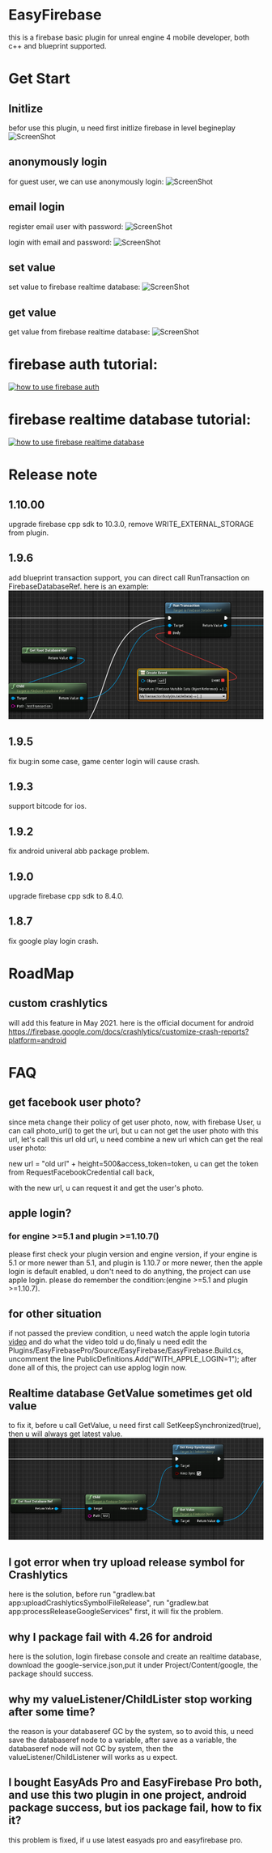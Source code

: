 # EasyFirebase
this is a firebase basic plugin for unreal engine 4 mobile developer, both c++ and blueprint supported.


# Get Start

 ## Initlize
 befor use this plugin, u need first initlize firebase in level begineplay
 ![ScreenShot](img/initlize.PNG)

 ## anonymously login
 for guest user, we can use anonymously login:
 ![ScreenShot](img/anonymously.PNG)

 ## email login
 register email user with password:
 ![ScreenShot](img/create_email_user.PNG)
 
 login with email and password:
 ![ScreenShot](img/loginemailuser.PNG)

 ## set value
 set value to firebase realtime database:
  ![ScreenShot](img/setvalue.PNG)

 ## get value
 get value from firebase realtime database:
  ![ScreenShot](img/readvalue.PNG)


# firebase auth tutorial:
[![how to use firebase auth](https://i.ytimg.com/vi/10d-iv9P6Jk/hqdefault.jpg?sqp=-oaymwEZCNACELwBSFXyq4qpAwsIARUAAIhCGAFwAQ==&rs=AOn4CLDV22XRSmrQsG8bx0XYITL7P83frg)](https://youtu.be/10d-iv9P6Jk)

# firebase realtime database tutorial:
[![how to use firebase realtime database](https://i.ytimg.com/vi/5aQ6J3tj3CU/hqdefault.jpg?sqp=-oaymwEZCNACELwBSFXyq4qpAwsIARUAAIhCGAFwAQ==&rs=AOn4CLApWT56tCHFuqmGY3cH3G6W9PL1Ww)](https://youtu.be/5aQ6J3tj3CU)


# Release note
## 1.10.00
 upgrade firebase cpp sdk to 10.3.0, remove WRITE_EXTERNAL_STORAGE from plugin.

## 1.9.6
  add blueprint transaction support, you can direct call RunTransaction on FirebaseDatabaseRef.
  here is an example:![ScreenShot](img/trasaction.PNG)
  
## 1.9.5
fix bug:in some case, game center login will cause crash.

## 1.9.3
support bitcode for ios.

## 1.9.2
 fix android univeral abb package problem.

## 1.9.0
 upgrade firebase cpp sdk to 8.4.0.
 
## 1.8.7
fix google play login crash.

# RoadMap

## custom crashlytics
 will add this feature in May 2021. here is the official document for android https://firebase.google.com/docs/crashlytics/customize-crash-reports?platform=android

# FAQ

## get facebook user photo?
since meta change their policy of get user photo, now, with firebase User, u can call photo_url() to get the url, but u can not get the user photo with this url, let's call
this url old url, u need combine a new url which can get the real user photo:

new url = "old url" + height=500&access_token=token, u can get the token from RequestFacebookCredential call back,

with the new url, u can request it and get the user's photo.


## apple login?
  ### for engine >=5.1 and plugin >=1.10.7()
  please first check your plugin version and engine version, if your engine is 5.1 or more newer than 5.1, and plugin is 1.10.7 or more newer, then the 
  apple login is default enabled, u don't need to do anything, the project can use apple login. please do remember the condition:(engine >=5.1 and plugin >=1.10.7).
  
  ## for other situation
  if not passed the preview condition, u need watch the apple login tutoria [video](https://youtu.be/QFqad0RZb4Q)
  and do what the video told u do,finaly u need edit the Plugins/EasyFirebasePro/Source/EasyFirebase/EasyFirebase.Build.cs, uncomment the line PublicDefinitions.Add("WITH_APPLE_LOGIN=1");
  after done all of this, the project can use applog login now.

## Realtime database GetValue sometimes get old value
  to fix it, before u call GetValue, u need first call SetKeepSynchronized(true), then u will always get latest value.
  ![ScreenShot](img/get_latest_value.png)

## I got error when try upload release symbol for Crashlytics
  here is the solution, before run "gradlew.bat app:uploadCrashlyticsSymbolFileRelease", run "gradlew.bat app:processReleaseGoogleServices" first,
  it will fix the problem.

## why I package fail with 4.26 for android
  here is the solution, login firebase console and create an realtime database, download the google-service.json,put it under Project/Content/google,
  the package should success.

## why my valueListener/ChildLister stop working after some time?
 the reason is your databaseref GC by the system, so to avoid this, u need save the databaseref node to a variable,
 after save as a variable, the databaseref node will not GC by system, then the valueListener/ChildListener will works as u expect.
 
## I bought EasyAds Pro and EasyFirebase Pro both, and use this two plugin in one project, android package success, but ios package fail, how to fix it?
 this problem is fixed, if u use latest easyads pro and easyfirebase pro.

  


